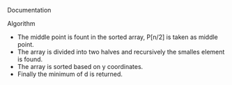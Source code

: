 Documentation

Algorithm
- The middle point is fount in the sorted array, P[n/2] is taken as middle point.
- The array is divided into two halves and recursively the smalles element is found.
- The array is sorted based on y coordinates.
- Finally the minimum of d is returned. 